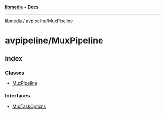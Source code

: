 [**libmedia**](../../README.md) • **Docs**

***

[libmedia](../../README.md) / avpipeline/MuxPipeline

# avpipeline/MuxPipeline

## Index

### Classes

- [MuxPipeline](classes/MuxPipeline.md)

### Interfaces

- [MuxTaskOptions](interfaces/MuxTaskOptions.md)
